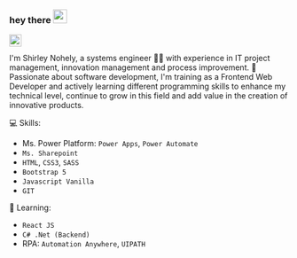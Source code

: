 ### hey there <img src="https://media.giphy.com/media/hvRJCLFzcasrR4ia7z/giphy.gif" width="25px">

<a href="https://www.linkedin.com/in/shirley-nohely/" target="_blank">
  <img align="left" alt="Shirley Nohely's LinkedIN" width="22px" src="https://raw.githubusercontent.com/peterthehan/peterthehan/master/assets/linkedin.svg" />
</a>

<br />
<br />
I'm Shirley Nohely, a systems engineer 👩‍💻 with experience in IT project management, innovation management and process improvement.
🚀 Passionate about software development, I'm training as a Frontend Web Developer and actively learning different programming skills to enhance my technical level, continue to grow in this field and add value in the creation of innovative products.

💻 Skills:
- Ms. Power Platform: `Power Apps`, `Power Automate`
- `Ms. Sharepoint`
- `HTML`, `CSS3`, `SASS`
- `Bootstrap 5`
- `Javascript Vanilla`
- `GIT`

📖 Learning:
- `React JS`
- `C# .Net (Backend)` 
- RPA: `Automation Anywhere`, `UIPATH`
